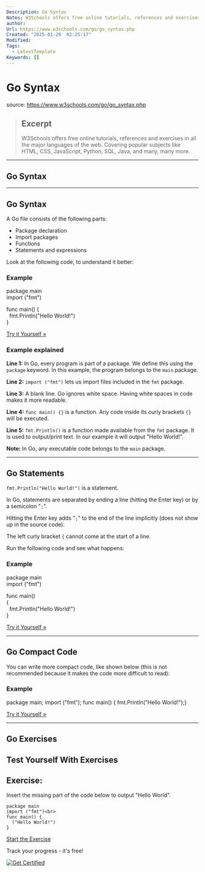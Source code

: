 ```yaml
---
Description: Go Syntax
Notes: W3Schools offers free online tutorials, references and exercises in all the major languages of the web. Covering popular subjects like HTML, CSS, JavaScript, Python, SQL, Java, and many, many more.
author: 
Url: https://www.w3schools.com/go/go_syntax.php
Created: "2025-01-29  02:25:17"
Modified: 
Tags:
  - LatextTemplate
Keywords: []
---
```


# Go Syntax

source: https://www.w3schools.com/go/go_syntax.php

> ## Excerpt
> W3Schools offers free online tutorials, references and exercises in all the major languages of the web. Covering popular subjects like HTML, CSS, JavaScript, Python, SQL, Java, and many, many more.

---
## Go Syntax

___

## Go Syntax

A Go file consists of the following parts:

-   Package declaration
-   Import packages
-   Functions
-   Statements and expressions

Look at the following code, to understand it better:

### Example

package main  
import ("fmt")  
  
func main() {  
  fmt.Println("Hello World!")  
}  

[Try it Yourself »](https://www.w3schools.com/go/trygo.php?filename=demo_helloworld)

### Example explained

**Line 1:** In Go, every program is part of a package. We define this using the `package` keyword. In this example, the program belongs to the `main` package.

**Line 2:** `import ("fmt")` lets us import files included in the `fmt` package.

**Line 3:** A blank line. Go ignores white space. Having white spaces in code makes it more readable.

**Line 4:** `func main() {}` is a function. Any code inside its curly brackets `{}` will be executed.

**Line 5:** `fmt.Println()` is a function made available from the `fmt` package. It is used to output/print text. In our example it will output "Hello World!".

**Note:** In Go, any executable code belongs to the `main` package.

___

## Go Statements

`fmt.Println("Hello World!")` is a statement.

In Go, statements are separated by ending a line (hitting the Enter key) or by a semicolon "`;`".

Hitting the Enter key adds "`;`" to the end of the line implicitly (does not show up in the source code).

The left curly bracket `{` cannot come at the start of a line.

Run the following code and see what happens:

### Example

package main  
import ("fmt")  
  
func main()  
{  
  fmt.Println("Hello World!")  
}  

[Try it Yourself »](https://www.w3schools.com/go/trygo.php?filename=demo_helloworld2)

___

## Go Compact Code

You can write more compact code, like shown below (this is not recommended because it makes the code more difficult to read):

### Example

package main; import ("fmt"); func main() { fmt.Println("Hello World!");}  

[Try it Yourself »](https://www.w3schools.com/go/trygo.php?filename=demo_helloworld3)

___

## Go Exercises

## Test Yourself With Exercises

## Exercise:

Insert the missing part of the code below to output "Hello World".

```
package main   
import ("fmt")<br>
func main() {  
  ("Hello World!")
}
```

[Start the Exercise](https://www.w3schools.com/go/exercise.php?filename=exercise_syntax1)

  

Track your progress - it's free!

   [![Get Certified](https://www.w3schools.com/images/img_fa_up_300.png)](https://campus.w3schools.com/products/w3schools-full-access-course)
